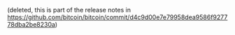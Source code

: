 (deleted, this is part of the release notes in https://github.com/bitcoin/bitcoin/commit/d4c9d00e7e79958dea9586f927778dba2be8230a)